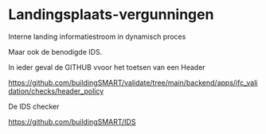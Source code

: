 # Landingsplaats-vergunningen
Interne landing informatiestroom in dynamisch proces

Maar ook de benodigde IDS.

In ieder geval de GITHUB vvoor het toetsen van een Header


https://github.com/buildingSMART/validate/tree/main/backend/apps/ifc_validation/checks/header_policy


De IDS checker

https://github.com/buildingSMART/IDS

